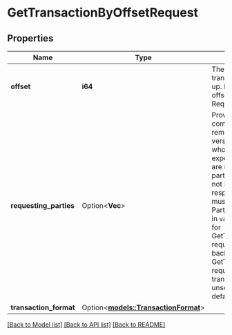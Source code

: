 # GetTransactionByOffsetRequest

## Properties

Name | Type | Description | Notes
------------ | ------------- | ------------- | -------------
**offset** | **i64** | The offset of the transaction being looked up. Must be a valid absolute offset (positive integer). Required | 
**requesting_parties** | Option<**Vec<String>**> | Provided for backwards compatibility, it will be removed in the Canton version 3.4.0. The parties whose events the client expects to see. Events that are not visible for the parties in this collection will not be present in the response. Each element must be a valid PartyIdString (as described in ``value.proto``). Must be set for GetTransactionTreeByOffset request. Optional for backwards compatibility for GetTransactionByOffset request: if defined transaction_format must be unset (falling back to defaults). | [optional]
**transaction_format** | Option<[**models::TransactionFormat**](TransactionFormat.md)> |  | [optional]

[[Back to Model list]](../README.md#documentation-for-models) [[Back to API list]](../README.md#documentation-for-api-endpoints) [[Back to README]](../README.md)


